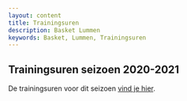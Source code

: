 ```yaml
---
layout: content
title: Trainingsuren
description: Basket Lummen
keywords: Basket, Lummen, Trainingsuren
---
```


## Trainingsuren seizoen 2020-2021

De trainingsuren voor dit seizoen [vind je hier](/training/2020/trainingsuren-2020-2021.xlsx).

